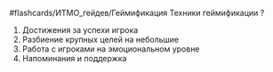#flashcards/ИТМО_гейдев/Геймификация 
Техники геймификации
?
1. Достижения за успехи игрока
2. Разбиение крупных целей на небольшие
3. Работа с игроками на эмоциональном уровне
4. Напоминания и поддержка
